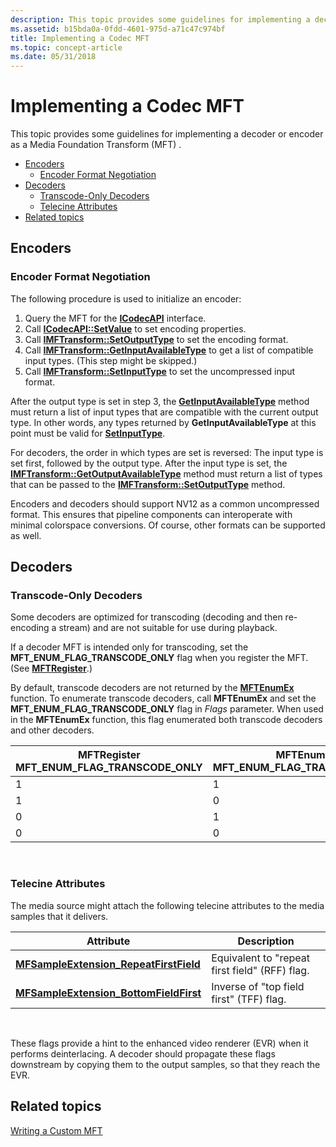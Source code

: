 ```yaml
---
description: This topic provides some guidelines for implementing a decoder or encoder as a Media Foundation Transform (MFT) .
ms.assetid: b15bda0a-0fdd-4601-975d-a71c47c974bf
title: Implementing a Codec MFT
ms.topic: concept-article
ms.date: 05/31/2018
---
```


# Implementing a Codec MFT

This topic provides some guidelines for implementing a decoder or encoder as a Media Foundation Transform (MFT) .

-   [Encoders](#encoders)
    -   [Encoder Format Negotiation](#encoder-format-negotiation)
-   [Decoders](#decoders)
    -   [Transcode-Only Decoders](#transcode-only-decoders)
    -   [Telecine Attributes](#telecine-attributes)
-   [Related topics](#related-topics)

## Encoders

### Encoder Format Negotiation

The following procedure is used to initialize an encoder:

1.  Query the MFT for the [**ICodecAPI**](/windows/win32/api/strmif/nn-strmif-icodecapi) interface.
2.  Call [**ICodecAPI::SetValue**](/windows/win32/api/strmif/nf-strmif-icodecapi-setvalue) to set encoding properties.
3.  Call [**IMFTransform::SetOutputType**](/windows/desktop/api/mftransform/nf-mftransform-imftransform-setoutputtype) to set the encoding format.
4.  Call [**IMFTransform::GetInputAvailableType**](/windows/desktop/api/mftransform/nf-mftransform-imftransform-getinputavailabletype) to get a list of compatible input types. (This step might be skipped.)
5.  Call [**IMFTransform::SetInputType**](/windows/desktop/api/mftransform/nf-mftransform-imftransform-setinputtype) to set the uncompressed input format.

After the output type is set in step 3, the [**GetInputAvailableType**](/windows/desktop/api/mftransform/nf-mftransform-imftransform-getinputavailabletype) method must return a list of input types that are compatible with the current output type. In other words, any types returned by **GetInputAvailableType** at this point must be valid for [**SetInputType**](/windows/desktop/api/mftransform/nf-mftransform-imftransform-setinputtype).

For decoders, the order in which types are set is reversed: The input type is set first, followed by the output type. After the input type is set, the [**IMFTransform::GetOutputAvailableType**](/windows/desktop/api/mftransform/nf-mftransform-imftransform-getoutputavailabletype) method must return a list of types that can be passed to the [**IMFTransform::SetOutputType**](/windows/desktop/api/mftransform/nf-mftransform-imftransform-setoutputtype) method.

Encoders and decoders should support NV12 as a common uncompressed format. This ensures that pipeline components can interoperate with minimal colorspace conversions. Of course, other formats can be supported as well.

## Decoders

### Transcode-Only Decoders

Some decoders are optimized for transcoding (decoding and then re-encoding a stream) and are not suitable for use during playback.

If a decoder MFT is intended only for transcoding, set the **MFT\_ENUM\_FLAG\_TRANSCODE\_ONLY** flag when you register the MFT. (See [**MFTRegister**](/windows/desktop/api/mfapi/nf-mfapi-mftregister).)

By default, transcode decoders are not returned by the [**MFTEnumEx**](/windows/desktop/api/mfapi/nf-mfapi-mftenumex) function. To enumerate transcode decoders, call **MFTEnumEx** and set the **MFT\_ENUM\_FLAG\_TRANSCODE\_ONLY** flag in *Flags* parameter. When used in the **MFTEnumEx** function, this flag enumerated both transcode decoders and other decoders.



| MFTRegister **MFT\_ENUM\_FLAG\_TRANSCODE\_ONLY** | MFTEnumEx **MFT\_ENUM\_FLAG\_TRANSCODE\_ONLY** | Is MFT Enumerated? |
|--------------------------------------------------|------------------------------------------------|--------------------|
| 1                                                | 1                                              | Yes                |
| 1                                                | 0                                              | No                 |
| 0                                                | 1                                              | Yes                |
| 0                                                | 0                                              | Yes                |



 

### Telecine Attributes

The media source might attach the following telecine attributes to the media samples that it delivers.



| Attribute                                                                                   | Description                                    |
|---------------------------------------------------------------------------------------------|------------------------------------------------|
| [**MFSampleExtension\_RepeatFirstField**](mfsampleextension-repeatfirstfield-attribute.md) | Equivalent to "repeat first field" (RFF) flag. |
| [**MFSampleExtension\_BottomFieldFirst**](mfsampleextension-bottomfieldfirst-attribute.md) | Inverse of "top field first" (TFF) flag.       |



 

These flags provide a hint to the enhanced video renderer (EVR) when it performs deinterlacing. A decoder should propagate these flags downstream by copying them to the output samples, so that they reach the EVR.

## Related topics

<dl> <dt>

[Writing a Custom MFT](writing-a-custom-mft.md)
</dt> </dl>

 

 
